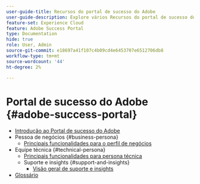 ```yaml
---
user-guide-title: Recursos do portal de sucesso do Adobe
user-guide-description: Explore vários Recursos do portal de sucesso do Adobe para obter mais detalhes.
feature-set: Experience Cloud
feature: Adobe Success Portal
type: Documentation
hide: true
role: User, Admin
source-git-commit: e18697a41f107c4b09cd4e6453707e6512706db8
workflow-type: tm+mt
source-wordcount: '44'
ht-degree: 2%

---
```



# Portal de sucesso do Adobe {#adobe-success-portal}

- [Introdução ao Portal de sucesso do Adobe](/help/adobe-success-portal/adobe-success-portal-introduction.md)
- Pessoa de negócios {#business-persona}
   - [Principais funcionalidades para o perfil de negócios](/help/adobe-success-portal/business-persona/key-functionalities-for-business-persona.md)
- Equipe técnica {#technical-persona}
   - [Principais funcionalidades para persona técnica](/help/adobe-success-portal/technical-persona/key-functionalities-for-technical-persona.md)
   - Suporte e insights {#support-and-insights}
      - [Visão geral de suporte e insights](/help/adobe-success-portal/technical-persona/support-and-insights/support-and-insights-overview.md)
- [Glossário](/help/adobe-success-portal/glossary.md)

